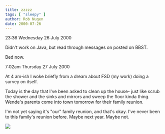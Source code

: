 ```yaml
---
title: zzzzz
tags: [ "sleepy" ]
author: Rob Nugen
date: 2000-07-26
---
```


<p class=date>23:36 Wednesday 26 July 2000</p>

<p>Didn't work on Java, but read through messages on posted on BBST.

<p>Bed now.


<p class=date>7:02am Thursday 27 July 2000</p>

<p>At 4 am-ish I woke briefly from a dream about FSD (my work) doing a survey on itself.  

<p>Today is the day that I've been asked to clean up the house- just like scrub the shower and the sinks and mirrors and sweep the floor kinda thing.  Wende's parents come into town tomorrow for their family reunion.

<p>I'm not yet saying it's "our" family reunion, and that's okay.  I've never been to this family's reunion before.  Maybe next year.  Maybe not.

<p><img src="/images/rob/wL-ROB.gif">


